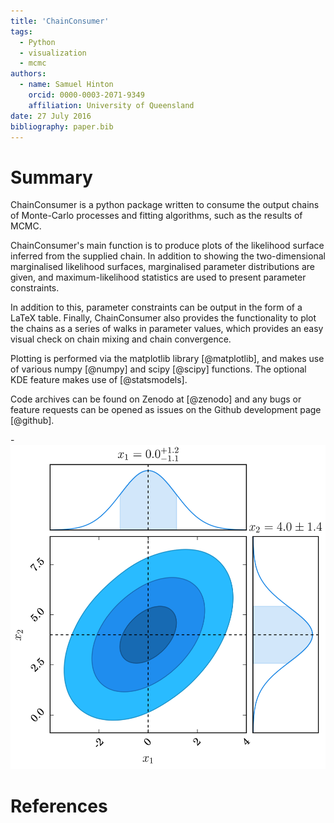 ```yaml
---
title: 'ChainConsumer'
tags:
  - Python
  - visualization
  - mcmc
authors:
  - name: Samuel Hinton
    orcid: 0000-0003-2071-9349
    affiliation: University of Queensland
date: 27 July 2016
bibliography: paper.bib
---
```


# Summary

ChainConsumer is a python package written to consume the output chains
of Monte-Carlo processes and fitting algorithms, such as the results
of MCMC.

ChainConsumer's main function is to produce plots of the likelihood
surface inferred from the supplied chain. In addition to showing
the two-dimensional marginalised likelihood surfaces, marginalised
parameter distributions are given, and maximum-likelihood statistics
are used to present parameter constraints.


In addition to this, parameter constraints can be output
in the form of a LaTeX table. Finally, ChainConsumer also provides
the functionality to plot the chains as a series of walks in
parameter values, which provides an easy visual check on chain
mixing and chain convergence.

Plotting is performed via the matplotlib library [@matplotlib], and
makes use of various numpy [@numpy] and scipy [@scipy] functions. The
optional KDE feature makes use of [@statsmodels].

Code archives can be found on Zenodo at [@zenodo] and any
bugs or feature requests can be opened as issues on the Github
development page [@github].

-![Likelihood surfaces and marginalised distributions created by ChainConsumer.](example.png)


# References
